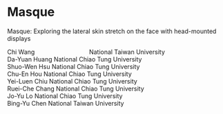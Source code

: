# Masque
Masque: Exploring the lateral skin stretch on the face with head-mounted displays

Chi Wang&nbsp;&nbsp;&nbsp;&nbsp;&nbsp;&nbsp;&nbsp;&nbsp;&nbsp;&nbsp;&nbsp;&nbsp;&nbsp;&nbsp;&nbsp;&nbsp;&nbsp;&nbsp;&nbsp;&nbsp;&nbsp;&nbsp;&nbsp;&nbsp;&nbsp;&nbsp;&nbsp;&nbsp;&nbsp;&nbsp;&nbsp;&nbsp;National Taiwan University </br>
Da-Yuan Huang         National Chiao Tung University </br>
Shuo-Wen Hsu          National Chiao Tung University</br>
Chu-En Hou            National Chiao Tung University</br>
Yei-Luen Chiu         National Chiao Tung University</br>
Ruei-Che Chang        National Chiao Tung University</br>
Jo-Yu Lo              National Chiao Tung University</br>
Bing-Yu Chen          National Taiwan University</br>
 
